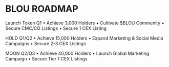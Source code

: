 # BLOU ROADMAP
Launch Token Q1
• Achieve 3,000 Holders
• Cultivate $BLOU Community
• Secure CMC/CG Listings
• Secure 1 CEX Listing

HOLD Q1/Q2
• Achieve 15,000 Holders
• Expand Marketing & Social Media Campaigns
• Secure 2-3 CEX Listings

MOON Q2/Q3
• Achieve 40,000 Holders
• Launch Global Marketing Campaign
• Secure Tier 1 CEX Listings
